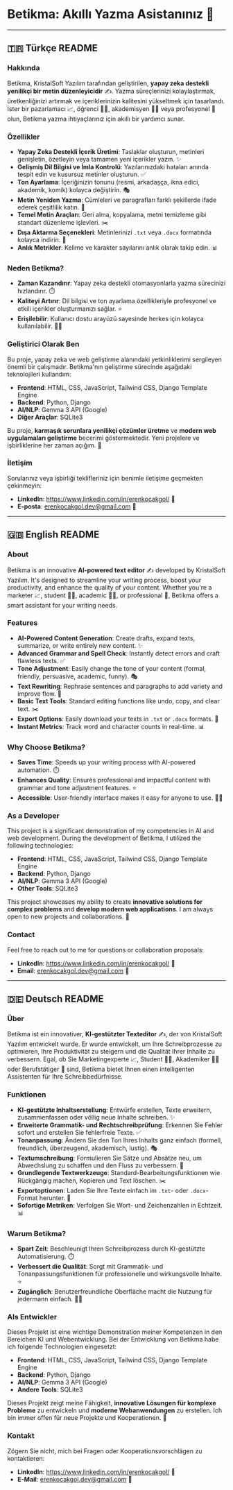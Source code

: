 # Betikma: Akıllı Yazma Asistanınız 🚀

---

## 🇹🇷 Türkçe README

### Hakkında
Betikma, KristalSoft Yazılım tarafından geliştirilen, **yapay zeka destekli yenilikçi bir metin düzenleyicidir** ✍️. Yazma süreçlerinizi kolaylaştırmak, üretkenliğinizi artırmak ve içeriklerinizin kalitesini yükseltmek için tasarlandı. İster bir pazarlamacı 📈, öğrenci 🧑‍🎓, akademisyen 👩‍🏫 veya profesyonel 👔 olun, Betikma yazma ihtiyaçlarınız için akıllı bir yardımcı sunar.

### Özellikler
* **Yapay Zeka Destekli İçerik Üretimi**: Taslaklar oluşturun, metinleri genişletin, özetleyin veya tamamen yeni içerikler yazın. ✨
* **Gelişmiş Dil Bilgisi ve İmla Kontrolü**: Yazılarınızdaki hataları anında tespit edin ve kusursuz metinler oluşturun. ✅
* **Ton Ayarlama**: İçeriğinizin tonunu (resmi, arkadaşça, ikna edici, akademik, komik) kolayca değiştirin. 🎭
* **Metin Yeniden Yazma**: Cümleleri ve paragrafları farklı şekillerde ifade ederek çeşitlilik katın. 🔄
* **Temel Metin Araçları**: Geri alma, kopyalama, metni temizleme gibi standart düzenleme işlevleri. ✂️
* **Dışa Aktarma Seçenekleri**: Metinlerinizi `.txt` veya `.docx` formatında kolayca indirin. 💾
* **Anlık Metrikler**: Kelime ve karakter sayılarını anlık olarak takip edin. 📊

### Neden Betikma?
* **Zaman Kazandırır**: Yapay zeka destekli otomasyonlarla yazma sürecinizi hızlandırır. ⏱️
* **Kaliteyi Artırır**: Dil bilgisi ve ton ayarlama özellikleriyle profesyonel ve etkili içerikler oluşturmanızı sağlar. ⭐
* **Erişilebilir**: Kullanıcı dostu arayüzü sayesinde herkes için kolayca kullanılabilir. 🧑‍💻

### Geliştirici Olarak Ben
Bu proje, yapay zeka ve web geliştirme alanındaki yetkinliklerimi sergileyen önemli bir çalışmadır. Betikma'nın geliştirme sürecinde aşağıdaki teknolojileri kullandım:

* **Frontend**: HTML, CSS, JavaScript, Tailwind CSS, Django Template Engine
* **Backend**: Python, Django
* **AI/NLP**: Gemma 3 API (Google)
* **Diğer Araçlar**: SQLite3

Bu proje, **karmaşık sorunlara yenilikçi çözümler üretme** ve **modern web uygulamaları geliştirme** becerimi göstermektedir. Yeni projelere ve işbirliklerine her zaman açığım. 👋

### İletişim
Sorularınız veya işbirliği teklifleriniz için benimle iletişime geçmekten çekinmeyin:

* **LinkedIn**: https://www.linkedin.com/in/erenkocakgol/ 🔗
* **E-posta**: erenkocakgol.dev@gmail.com 📧

---

## 🇬🇧 English README

### About
Betikma is an innovative **AI-powered text editor** ✍️ developed by KristalSoft Yazılım. It's designed to streamline your writing process, boost your productivity, and enhance the quality of your content. Whether you're a marketer 📈, student 🧑‍🎓, academic 👩‍🏫, or professional 👔, Betikma offers a smart assistant for your writing needs.

### Features
* **AI-Powered Content Generation**: Create drafts, expand texts, summarize, or write entirely new content. ✨
* **Advanced Grammar and Spell Check**: Instantly detect errors and craft flawless texts. ✅
* **Tone Adjustment**: Easily change the tone of your content (formal, friendly, persuasive, academic, funny). 🎭
* **Text Rewriting**: Rephrase sentences and paragraphs to add variety and improve flow. 🔄
* **Basic Text Tools**: Standard editing functions like undo, copy, and clear text. ✂️
* **Export Options**: Easily download your texts in `.txt` or `.docx` formats. 💾
* **Instant Metrics**: Track word and character counts in real-time. 📊

### Why Choose Betikma?
* **Saves Time**: Speeds up your writing process with AI-powered automation. ⏱️
* **Enhances Quality**: Ensures professional and impactful content with grammar and tone adjustment features. ⭐
* **Accessible**: User-friendly interface makes it easy for anyone to use. 🧑‍💻

### As a Developer
This project is a significant demonstration of my competencies in AI and web development. During the development of Betikma, I utilized the following technologies:

* **Frontend**: HTML, CSS, JavaScript, Tailwind CSS, Django Template Engine
* **Backend**: Python, Django
* **AI/NLP**: Gemma 3 API (Google)
* **Other Tools**: SQLite3

This project showcases my ability to create **innovative solutions for complex problems** and **develop modern web applications**. I am always open to new projects and collaborations. 👋

### Contact
Feel free to reach out to me for questions or collaboration proposals:

* **LinkedIn**: https://www.linkedin.com/in/erenkocakgol/ 🔗
* **Email**: erenkocakgol.dev@gmail.com 📧

---

## 🇩🇪 Deutsch README

### Über
Betikma ist ein innovativer, **KI-gestützter Texteditor** ✍️, der von KristalSoft Yazılım entwickelt wurde. Er wurde entwickelt, um Ihre Schreibprozesse zu optimieren, Ihre Produktivität zu steigern und die Qualität Ihrer Inhalte zu verbessern. Egal, ob Sie Marketingexperte 📈, Student 🧑‍🎓, Akademiker 👩‍🏫 oder Berufstätiger 👔 sind, Betikma bietet Ihnen einen intelligenten Assistenten für Ihre Schreibbedürfnisse.

### Funktionen
* **KI-gestützte Inhaltserstellung**: Entwürfe erstellen, Texte erweitern, zusammenfassen oder völlig neue Inhalte schreiben. ✨
* **Erweiterte Grammatik- und Rechtschreibprüfung**: Erkennen Sie Fehler sofort und erstellen Sie fehlerfreie Texte. ✅
* **Tonanpassung**: Ändern Sie den Ton Ihres Inhalts ganz einfach (formell, freundlich, überzeugend, akademisch, lustig). 🎭
* **Textumschreibung**: Formulieren Sie Sätze und Absätze neu, um Abwechslung zu schaffen und den Fluss zu verbessern. 🔄
* **Grundlegende Textwerkzeuge**: Standard-Bearbeitungsfunktionen wie Rückgängig machen, Kopieren und Text löschen. ✂️
* **Exportoptionen**: Laden Sie Ihre Texte einfach im `.txt`- oder `.docx`-Format herunter. 💾
* **Sofortige Metriken**: Verfolgen Sie Wort- und Zeichenzahlen in Echtzeit. 📊

### Warum Betikma?
* **Spart Zeit**: Beschleunigt Ihren Schreibprozess durch KI-gestützte Automatisierung. ⏱️
* **Verbessert die Qualität**: Sorgt mit Grammatik- und Tonanpassungsfunktionen für professionelle und wirkungsvolle Inhalte. ⭐
* **Zugänglich**: Benutzerfreundliche Oberfläche macht die Nutzung für jedermann einfach. 🧑‍💻

### Als Entwickler
Dieses Projekt ist eine wichtige Demonstration meiner Kompetenzen in den Bereichen KI und Webentwicklung. Bei der Entwicklung von Betikma habe ich folgende Technologien eingesetzt:

* **Frontend**: HTML, CSS, JavaScript, Tailwind CSS, Django Template Engine
* **Backend**: Python, Django
* **AI/NLP**: Gemma 3 API (Google)
* **Andere Tools**: SQLite3

Dieses Projekt zeigt meine Fähigkeit, **innovative Lösungen für komplexe Probleme** zu entwickeln und **moderne Webanwendungen** zu erstellen. Ich bin immer offen für neue Projekte und Kooperationen. 👋

### Kontakt
Zögern Sie nicht, mich bei Fragen oder Kooperationsvorschlägen zu kontaktieren:

* **LinkedIn**: https://www.linkedin.com/in/erenkocakgol/ 🔗
* **E-Mail**: erenkocakgol.dev@gmail.com 📧
